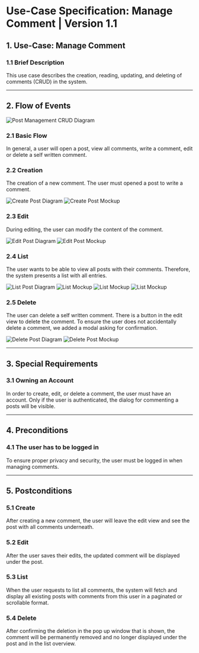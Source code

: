 # Use-Case Specification: Manage Comment | Version 1.1

## 1. Use-Case: Manage Comment  
### 1.1 Brief Description  
This use case describes the creation, reading, updating, and deleting of comments (CRUD) in the system.

---

## 2. Flow of Events  

![Post Management CRUD Diagram](docs/UseCaseManageComments/UCManageCommentsCRUD.drawio.png)

### 2.1 Basic Flow  
In general, a user will open a post, view all comments, write a comment, edit or delete a self written comment.

### 2.2 Creation  
The creation of a new comment. The user must opened a post to write a comment.

![Create Post Diagram](docs/UseCaseManageComments/UCCreateComment.drawio.png)
![Create Post Mockup](Assets/Create.png)


### 2.3 Edit  
During editing, the user can modify the content of the comment.

![Edit Post Diagram](docs/UseCaseManageComments/UCEditComment.drawio.png)
![Edit Post Mockup](Assets/Edit.png)


### 2.4 List  
The user wants to be able to view all posts with their comments. Therefore, the system presents a list with all entries.

![List Post Diagram](docs/UseCaseManageComments/UCListComment.drawio.png)
![List Mockup](docs/UseCaseManageComments/UCListCommentMockUp.png)
![List Mockup](docs/UseCaseManageComments/UCListCommentMockUp2.png)
![List Mockup](docs/UseCaseManageComments/UCListCommentMockUp3.png)


### 2.5 Delete  
The user can delete a self written comment. There is a button in the edit view to delete the comment. To ensure the user does not accidentally delete a comment, we added a modal asking for confirmation.

![Delete Post Diagram](docs/UseCaseManageComments/UCDeleteComment.drawio.png)
![Delete Post Mockup](Assets/Delete.png)



---

## 3. Special Requirements

### 3.1 Owning an Account  
In order to create, edit, or delete a comment, the user must have an account. Only if the user is authenticated, the dialog for commenting a posts will be visible.

---

## 4. Preconditions

### 4.1 The user has to be logged in  
To ensure proper privacy and security, the user must be logged in when managing comments.

---

## 5. Postconditions

### 5.1 Create  
After creating a new comment, the user will leave the edit view and see the post with all comments underneath.

### 5.2 Edit  
After the user saves their edits, the updated comment will be displayed under the post.

### 5.3 List  
When the user requests to list all comments, the system will fetch and display all existing posts with comments from this user in a paginated or scrollable format.

### 5.4 Delete  
After confirming the deletion in the pop up window that is shown, the comment will be permanently removed and no longer displayed under the post and in the list overview.
